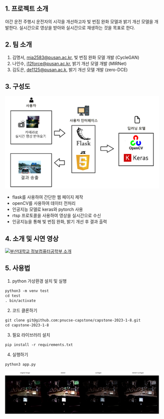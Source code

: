 ## 1. 프로젝트 소개

야간 운전 주행시 운전자의 시각을 개선하고자 빛 번짐 완화 모델과 밝기 개선 모델을 개발한다. 실시간으로 영상을 받아와 실시간으로 재생하는 것을 목표로 한다.

## 2. 팀 소개

1. 김명서, mia2583@pusan.ac.kr, 빛 번짐 완화 모델 개발 (CycleGAN)
2. 나인수, i12force@pusan.ac.kr, 밝기 개선 모델 개발 (MIRNet)
3. 김도은, de1125@pusan.ac.k, 밝기 개선 모델 개발 (zero-DCE)

## 3. 구성도

![시스템 구조 이미지](./docs/system_structure.png)

- flask를 사용하여 간단한 웹 페이지 제작
- openCV를 사용하여 데이터 전처리
- 인공지능 모델로 keras와 pytorch 사용
- rtsp 프로토콜을 사용하여 영상을 실시간으로 수신
- 인공지능을 통해 빛 번짐 완화, 밝기 개선 후 결과 출력

## 4. 소개 및 시연 영상

[![부산대학교 정보컴퓨터공학부 소개](http://img.youtube.com/vi/zh_gQ_lmLqE/0.jpg)](https://www.youtube.com/watch?v=zh_gQ_lmLqE)

## 5. 사용법

1. python 가상환경 설치 및 실행

```
python3 -m venv test
cd test
. bin/activate
```

2. 코드 클론하기
```
git clone git@github.com:pnucse-capstone/capstone-2023-1-8.git
cd capstone-2023-1-8
```

3. 필요 라이브러리 설치
```
pip install -r requirements.txt
```

4. 실행하기
```
python3 app.py
```
![실행 예시 이미지](./docs/example.png)